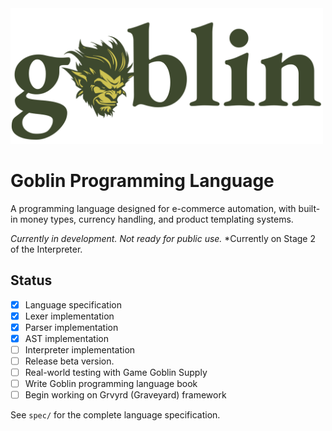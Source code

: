 <picture>
  <img src="./assets/goblinlogogy.png" alt="Goblin" width="500">
</picture>

# Goblin Programming Language

A programming language designed for e-commerce automation, 
with built-in money types, currency handling, and product 
templating systems.

*Currently in development. Not ready for public use.*
*Currently on Stage 2 of the Interpreter.

## Status
- [x] Language specification
- [x] Lexer implementation
- [x] Parser implementation 
- [x] AST implementation 
- [ ] Interpreter implementation  
- [ ] Release beta version. 
- [ ] Real-world testing with Game Goblin Supply
- [ ] Write Goblin programming language book
- [ ] Begin working on Grvyrd (Graveyard) framework

See `spec/` for the complete language specification.
